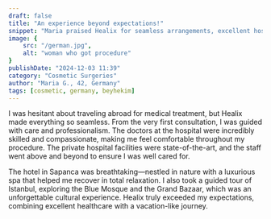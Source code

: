 ```yaml
---
draft: false
title: "An experience beyond expectations!"
snippet: "Maria praised Healix for seamless arrangements, excellent hospital care, a relaxing Sapanca hotel stay, and an unforgettable Istanbul tour."
image: {
    src: "/german.jpg",
    alt: "woman who got procedure"
}
publishDate: "2024-12-03 11:39"
category: "Cosmetic Surgeries"
author: "Maria G., 42, Germany"
tags: [cosmetic, germany, beyhekim]
---
```


I was hesitant about traveling abroad for medical treatment, but Healix made everything so seamless. From the very first consultation, I was guided with care and professionalism. The doctors at the hospital were incredibly skilled and compassionate, making me feel comfortable throughout my procedure. The private hospital facilities were state-of-the-art, and the staff went above and beyond to ensure I was well cared for.

The hotel in Sapanca was breathtaking—nestled in nature with a luxurious spa that helped me recover in total relaxation. I also took a guided tour of Istanbul, exploring the Blue Mosque and the Grand Bazaar, which was an unforgettable cultural experience. Healix truly exceeded my expectations, combining excellent healthcare with a vacation-like journey.
